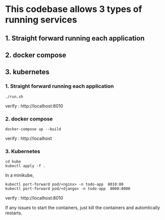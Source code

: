 # This codebase allows 3 types of running services
## 1. Straight forward running each application
## 2. docker compose
## 3. kubernetes

### 1. Straight forward running each application

```
./run.sh
```

verify : http://localhost:8010

### 2. docker compose

```
docker-compose up --build
```

verify : http://localhost


### 3. Kubernetes

```
cd kube
kubectl apply -f .
```

In a minikube, 

```
kubectl port-forward pod/<nginx> -n todo-app  8010:80
kubectl port-forward pod/<django> -n todo-app  8000:8000
```
verify : http://localhost:8010


If any issues to start the containers, just kill the containers and automtically restarts.
